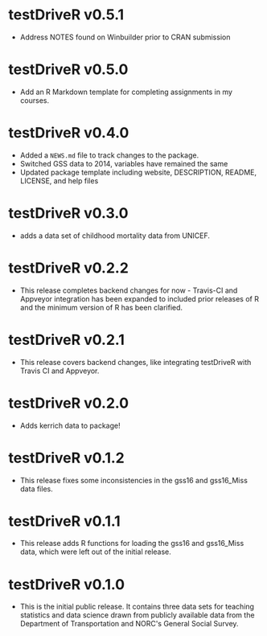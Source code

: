 # testDriveR v0.5.1

* Address NOTES found on Winbuilder prior to CRAN submission

# testDriveR v0.5.0

* Add an R Markdown template for completing assignments in my courses.

# testDriveR v0.4.0

* Added a `NEWS.md` file to track changes to the package.
* Switched GSS data to 2014, variables have remained the same
* Updated package template including website, DESCRIPTION, README, LICENSE, and help files

# testDriveR v0.3.0

* adds a data set of childhood mortality data from UNICEF.

# testDriveR v0.2.2

* This release completes backend changes for now - Travis-CI and Appveyor integration has been expanded to included prior releases of R and the minimum version of R has been clarified.

# testDriveR v0.2.1

* This release covers backend changes, like integrating testDriveR with Travis CI and Appveyor.

# testDriveR v0.2.0

* Adds kerrich data to package!

# testDriveR v0.1.2

* This release fixes some inconsistencies in the gss16 and gss16_Miss data files.

# testDriveR v0.1.1

* This release adds R functions for loading the gss16 and gss16_Miss data, which were left out of the initial release.

# testDriveR v0.1.0

* This is the initial public release. It contains three data sets for teaching statistics and data science drawn from publicly available data from the Department of Transportation and NORC's General Social Survey.
